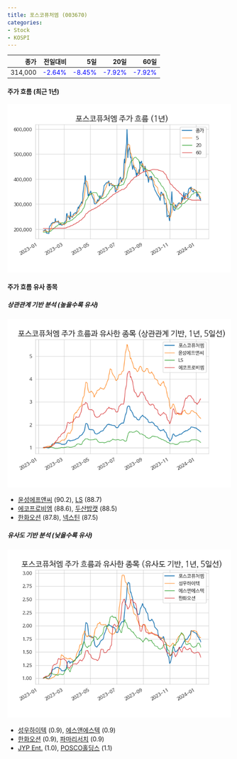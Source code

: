 ```yaml
---
title: 포스코퓨처엠 (003670)
categories:
- Stock
- KOSPI
---
```


|종가|전일대비|5일|20일|60일|
|---:|-------:|--:|---:|---:|
|314,000|<span style="color: blue">-2.64%</span>|<span style="color: blue">-8.45%</span>|<span style="color: blue">-7.92%</span>|<span style="color: blue">-7.92%</span>|

<!-- more -->


#### 주가 흐름 (최근 1년)
![003670](/assets/images/stock/003670.png)


#### 주가 흐름 유사 종목


##### 상관관계 기반 분석 (높을수록 유사)
![003670](/assets/images/stock/003670_corr.png)
- [윤성에프앤씨](/372170/) (90.2), [LS](/006260/) (88.7)
- [에코프로비엠](/247540/) (88.6), [두산밥캣](/241560/) (88.5)
- [한화오션](/042660/) (87.8), [넥스틴](/348210/) (87.5)


##### 유사도 기반 분석 (낮을수록 유사)	
![003670](/assets/images/stock/003670_sim.png)
- [성우하이텍](/015750/) (0.9), [에스앤에스텍](/101490/) (0.9)
- [한화오션](/042660/) (0.9), [파마리서치](/214450/) (0.9)
- [JYP Ent.](/035900/) (1.0), [POSCO홀딩스](/005490/) (1.1)